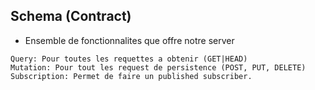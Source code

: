 ## Schema (Contract)
- Ensemble de fonctionnalites que offre notre server 

```
Query: Pour toutes les requettes a obtenir (GET|HEAD)
Mutation: Pour tout les request de persistence (POST, PUT, DELETE)
Subscription: Permet de faire un published subscriber.
```